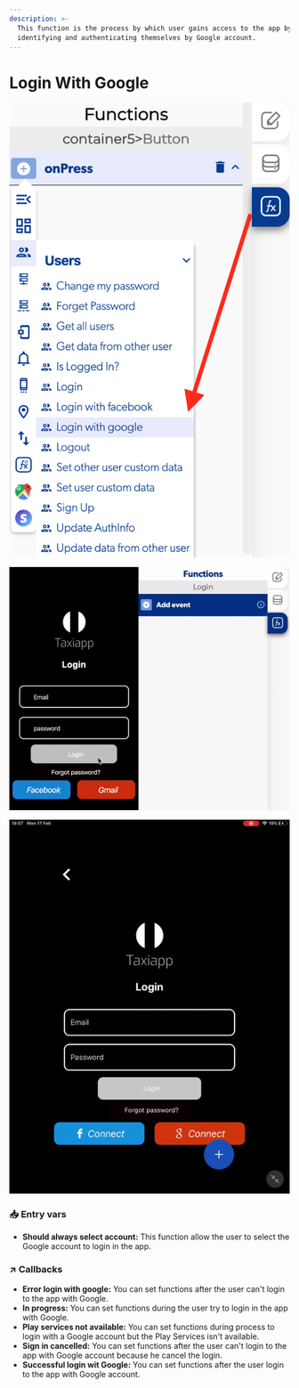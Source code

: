 ```yaml
---
description: >-
  This function is the process by which user gains access to the app by
  identifying and authenticating themselves by Google account.
---
```


# Login With Google

![](../../../.gitbook/assets/captura-de-pantalla-2020-02-10-a-la-s-11.05.03.png)

![](../../../.gitbook/assets/ezgif.com-video-to-gif-15.gif)

![](../../../.gitbook/assets/ezgif.com-video-to-gif-17.gif)

###  <a id="entry-vars"></a>

### 📥 Entry vars <a id="entry-vars"></a>

* **Should always select account:** This function allow the user to select the Google account to login in the app.

### ↗ Callbacks <a id="entry-vars"></a>

* **Error login with google:** You can set functions after the user can't login to the app with Google.
* **In progress:** You can set functions during the user try to login in the app with Google.
* **Play services not available:** You can set functions during process to login with a Google account but the Play Services isn't available.
* **Sign in cancelled:** You can set functions after the user can't login to the app with Google account because he cancel the login.
* **Successful login wit Google:** You can set functions after the user login to the app with Google account.

